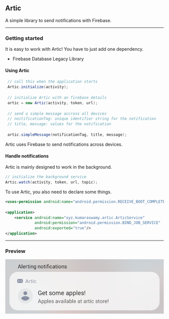 ## Artic

A simple library to send notifications with Firebase.

<hr>

### Getting started

It is easy to work with Artic! You have to just add one dependency.

- Firebase Database Legacy Library

#### Using Artic

````java
 // call this when the application starts
 Artic.initialize(activity);

 // initialize Artic with an firebase details
 artic = new Artic(activity, token, url);
 
 // send a simple message accross all devices
 // noitificationTag: unique identifier string for the notification 
 // title, message: values for the notification        
         
 artic.simpleMessage(notificationTag, title, message);
````

Artic uses Firebase to send notifications across devices.

#### Handle notifications

Artic is mainly designed to work in the background.

````java
// initialize the background service
Artic.watch(activity, token, url, topic);
````

To use Artic, you also need to declare some things.

````xml
<uses-permission android:name="android.permission.RECEIVE_BOOT_COMPLETED"/>

<application>
    <service android:name="xyz.kumaraswamy.artic.ArticService"
             android:permission="android.permission.BIND_JOB_SERVICE"
             android:exported="true"/>
</application>
````

<hr>

### Preview

![](images/screenshot.png)